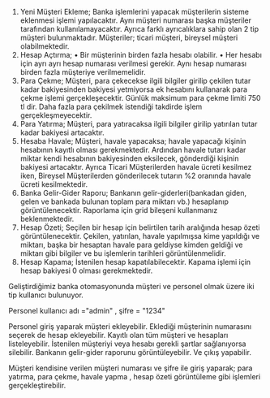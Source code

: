 1. Yeni Müşteri Ekleme; Banka işlemlerini yapacak müşterilerin sisteme eklenmesi işlemi 
yapılacaktır. Aynı müşteri numarası başka müşteriler tarafından kullanılamayacaktır. Ayrıca farklı 
ayrıcalıklara sahip olan 2 tip müşteri bulunmaktadır. Müşteriler; ticari müşteri, bireysel müşteri 
olabilmektedir.  
2. Hesap Açtırma; 
• Bir müşterinin birden fazla hesabı olabilir. 
• Her hesabı için ayrı ayrı hesap numarası verilmesi gerekir. Aynı hesap numarası birden 
fazla müşteriye verilmemelidir.  
3. Para Çekme; Müşteri, para çekecekse ilgili bilgiler girilip çekilen tutar kadar bakiyesinden 
bakiyesi yetmiyorsa ek hesabını kullanarak para çekme işlemi gerçekleşecektir. Günlük maksimum 
para çekme limiti 750 tl dir. Daha fazla para çekilmek istendiği takdirde işlem gerçekleşmeyecektir. 
4. Para Yatırma; Müşteri, para yatıracaksa ilgili bilgiler girilip yatırılan tutar kadar bakiyesi 
artacaktır. 
5. Hesaba Havale; Müşteri, havale yapacaksa; havale yapacağı kişinin hesabının kayıtlı olması 
gerekmektedir. Ardından havale tutarı kadar miktar kendi hesabının bakiyesinden eksilecek, 
gönderdiği kişinin bakiyesi artacaktır. Ayrıca Ticari Müşterilerden havale ücreti kesilmez iken, 
Bireysel Müşterilerden gönderilecek tutarın %2 oranında havale ücreti kesilmektedir. 
6. Banka Gelir-Gider Raporu;  Bankanın gelir-giderleri(bankadan giden, gelen ve bankada bulunan 
toplam para miktarı vb.) hesaplanıp görüntülenecektir. Raporlama için grid bileşeni kullanmanız 
beklenmektedir. 
7. Hesap Özeti; Seçilen bir hesap için belirtilen tarih aralığında hesap özeti görüntülenecektir. 
Çekilen, yatırılan, havale yapılmışsa kime yapıldığı ve miktarı, başka bir hesaptan havale para 
geldiyse kimden geldiği ve miktarı gibi bilgiler ve bu işlemlerin tarihleri görüntülenmelidir. 
8. Hesap Kapama; İstenilen hesap kapatılabilecektir. Kapama işlemi için hesap bakiyesi 0 olması 
gerekmektedir.

Geliştirdiğimiz banka otomasyonunda müşteri ve personel olmak üzere 
iki tip kullanıcı bulunuyor.

Personel kullanıcı adı ="admin" , şifre = "1234"

Personel giriş yaparak müşteri ekleyebilir.
Eklediği müşterinin numarasını seçerek de hesap ekleyebilir.
Kayıtlı olan tüm müşteri ve hesapları listeleyebilir. 
İstenilen müşteriyi veya hesabı gerekli şartlar sağlanıyorsa silebilir.
Bankanın gelir-gider raporunu görüntüleyebilir. Ve çıkış yapabilir.


Müşteri kendisine verilen müşteri numarası ve şifre ile giriş yaparak;
para yatırma, para çekme, havale yapma , hesap özeti görüntüleme gibi 
işlemleri gerçekleştirebilir.
